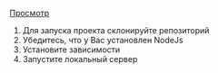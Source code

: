 [Просмотр](https://timofeymelikhov.github.io/at-work)

1. Для запуска проекта склонируйте репозиторий
2. Убедитесь, что у Вас установлен NodeJs
3. Установите зависимости
4. Запустите локальный сервер
